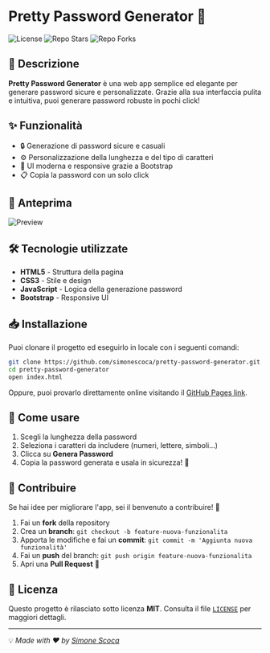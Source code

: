 # Pretty Password Generator 🔐

![License](https://img.shields.io/github/license/simonescoca/pretty-password-generator)
![Repo Stars](https://img.shields.io/github/stars/simonescoca/pretty-password-generator?style=social)
![Repo Forks](https://img.shields.io/github/forks/simonescoca/pretty-password-generator?style=social)

## 🚀 Descrizione

**Pretty Password Generator** è una web app semplice ed elegante per generare password sicure e personalizzate. Grazie alla sua interfaccia pulita e intuitiva, puoi generare password robuste in pochi click!

## ✨ Funzionalità

- 🔒 Generazione di password sicure e casuali
- ⚙️ Personalizzazione della lunghezza e del tipo di caratteri
- 🎨 UI moderna e responsive grazie a Bootstrap
- 📋 Copia la password con un solo click

## 📸 Anteprima

![Preview](https://via.placeholder.com/800x400?text=Pretty+Password+Generator+Preview)

## 🛠️ Tecnologie utilizzate

- **HTML5** - Struttura della pagina
- **CSS3** - Stile e design
- **JavaScript** - Logica della generazione password
- **Bootstrap** - Responsive UI

## 📥 Installazione

Puoi clonare il progetto ed eseguirlo in locale con i seguenti comandi:

```bash
git clone https://github.com/simonescoca/pretty-password-generator.git
cd pretty-password-generator
open index.html
```

Oppure, puoi provarlo direttamente online visitando il [GitHub Pages link](https://simonescoca.github.io/pretty-password-generator/).

## 📌 Come usare

1. Scegli la lunghezza della password
2. Seleziona i caratteri da includere (numeri, lettere, simboli...)
3. Clicca su **Genera Password**
4. Copia la password generata e usala in sicurezza! 🔑

## 🤝 Contribuire

Se hai idee per migliorare l'app, sei il benvenuto a contribuire! 🚀

1. Fai un **fork** della repository
2. Crea un **branch**: `git checkout -b feature-nuova-funzionalita`
3. Apporta le modifiche e fai un **commit**: `git commit -m 'Aggiunta nuova funzionalità'`
4. Fai un **push** del branch: `git push origin feature-nuova-funzionalita`
5. Apri una **Pull Request** 🚀

## 📜 Licenza

Questo progetto è rilasciato sotto licenza **MIT**. Consulta il file [`LICENSE`](LICENSE) per maggiori dettagli.

---

💡 *Made with ❤️ by [Simone Scoca](https://github.com/simonescoca)*
